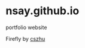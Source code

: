 # nsay.github.io
portfolio website

Firefly by [cszhu](https://github.com/cszhu/firefly.js/tree/master)
